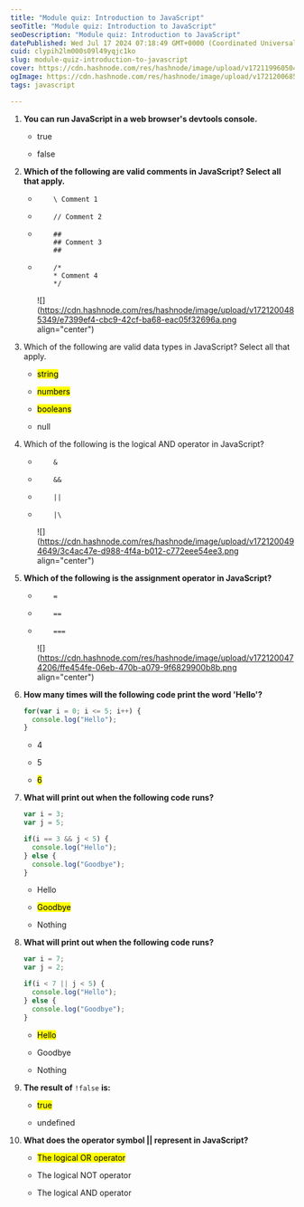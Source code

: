 ```yaml
---
title: "Module quiz: Introduction to JavaScript"
seoTitle: "Module quiz: Introduction to JavaScript"
seoDescription: "Module quiz: Introduction to JavaScript"
datePublished: Wed Jul 17 2024 07:18:49 GMT+0000 (Coordinated Universal Time)
cuid: clypih2lm000s09l49yqjc1ko
slug: module-quiz-introduction-to-javascript
cover: https://cdn.hashnode.com/res/hashnode/image/upload/v1721199605041/511729a2-9536-43c3-af23-7a67946b1860.png
ogImage: https://cdn.hashnode.com/res/hashnode/image/upload/v1721200685393/66d78a7a-b0f8-4c42-a3e8-26a1fbc8eb94.png
tags: javascript

---
```


1. **You can run JavaScript in a web browser's devtools console.**
    
    * true
        
    * false
        
2. **Which of the following are valid comments in JavaScript? Select all that apply.**
    
    * ```plaintext
          \ Comment 1
        ```
        
    * ```plaintext
          // Comment 2
        ```
        
    * ```plaintext
          ##
          ## Comment 3
          ##
        ```
        
    * ```plaintext
          /*
          * Comment 4
          */
        ```
        
        ![](https://cdn.hashnode.com/res/hashnode/image/upload/v1721200485349/e7399ef4-cbc9-42cf-ba68-eac05f32696a.png align="center")
        
3. Which of the following are valid data types in JavaScript? Select all that apply.
    
    * <mark>string</mark>
        
    * <mark>numbers</mark>
        
    * <mark>booleans</mark>
        
    * null
        
4. Which of the following is the logical AND operator in JavaScript?
    
    * ```plaintext
          &
        ```
        
    * ```plaintext
          &&
        ```
        
    * ```plaintext
          ||
        ```
        
    * ```plaintext
          |\
        ```
        
        ![](https://cdn.hashnode.com/res/hashnode/image/upload/v1721200494649/3c4ac47e-d988-4f4a-b012-c772eee54ee3.png align="center")
        
5. **Which of the following is the assignment operator in JavaScript?**
    
    * ```plaintext
          =
        ```
        
    * ```plaintext
          ==
        ```
        
    * ```plaintext
          ===
        ```
        
        ![](https://cdn.hashnode.com/res/hashnode/image/upload/v1721200474206/ffe454fe-06eb-470b-a079-9f6829900b8b.png align="center")
        
6. **How many times will the following code print the word 'Hello'?**
    
    ```javascript
    for(var i = 0; i <= 5; i++) {
      console.log("Hello");
    }
    ```
    
    * 4
        
    * 5
        
    * <mark>6</mark>
        
7. **What will print out when the following code runs?**
    
    ```javascript
    var i = 3;
    var j = 5;
    
    if(i == 3 && j < 5) {
      console.log("Hello");
    } else {
      console.log("Goodbye");
    }
    ```
    
    * Hello
        
    * <mark>Goodbye</mark>
        
    * Nothing
        
8. **What will print out when the following code runs?**
    
    ```javascript
    var i = 7;
    var j = 2;
    
    if(i < 7 || j < 5) {
      console.log("Hello");
    } else {
      console.log("Goodbye");
    }
    ```
    
    * <mark>Hello</mark>
        
    * Goodbye
        
    * Nothing
        
9. **The result of** `!false` **is:**
    
    * <mark>true</mark>
        
    * undefined
        
10. **What does the operator symbol || represent in JavaScript?**
    
    * <mark>The logical OR operator</mark>
        
    * The logical NOT operator
        
    * The logical AND operator